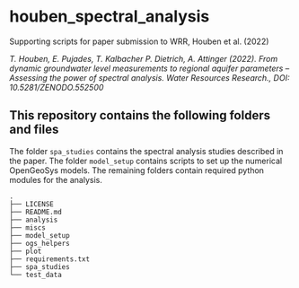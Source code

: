# houben_spectral_analysis
Supporting scripts for paper submission to WRR, Houben et al. (2022)

*T. Houben, E. Pujades, T. Kalbacher P. Dietrich, A. Attinger (2022). From dynamic groundwater level measurements to regional aquifer parameters – Assessing the power of spectral analysis. Water Resources Research., DOI: 10.5281/ZENODO.552500*

## This repository contains the following folders and files
The folder `spa_studies` contains the spectral analysis studies described in the paper. The folder `model_setup` contains scripts to set up the numerical OpenGeoSys models. The remaining folders contain required python modules for the analysis.

```
.
├── LICENSE
├── README.md
├── analysis
├── miscs
├── model_setup
├── ogs_helpers
├── plot
├── requirements.txt
├── spa_studies
└── test_data
```


